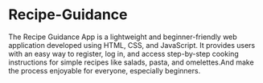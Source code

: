 # Recipe-Guidance
The Recipe Guidance App is a lightweight and beginner-friendly web application developed using HTML, CSS, and JavaScript. It provides users with an easy way to register, log in, and access step-by-step cooking instructions for simple recipes like salads, pasta, and omelettes.And make the process enjoyable for everyone, especially beginners.
